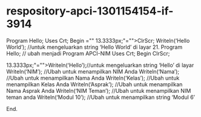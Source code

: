 # respository-apci-1301154154-if-3914
Program Hello;
Uses Crt; 
Begin
="" 13.3333px;"="">ClrScr;
Writeln(‘Hello World’); //untuk mengeluarkan string ‘Hello World’ di layar 
21.	Program Hello; // ubah menjadi Program APCI-NIM
Uses Crt;
Begin
ClrScr;

13.3333px;"="">Writeln(‘Hello’);//untuk mengeluarkan string ‘Hello’ di layar
Writeln(‘NIM’); //Ubah untuk menampilkan NIM Anda
Writeln(‘Nama’); //Ubah untuk menampilkan Nama Anda
Writeln(‘Kelas’); //Ubah untuk menampilkan Kelas Anda
Writeln(‘Asprak’); //Ubah untuk menampilkan Nama Asprak Anda
Writeln(‘NIM Teman’); //Ubah untuk menampilkan NIM teman anda
Writeln(‘Modul 10’); //Ubah untuk menampilkan string ‘Modul 6’

End.

